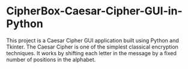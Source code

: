 # CipherBox-Caesar-Cipher-GUI-in-Python
This project is a Caesar Cipher GUI application built using Python and Tkinter. The Caesar Cipher is one of the simplest classical encryption techniques. It works by shifting each letter in the message by a fixed number of positions in the alphabet.
